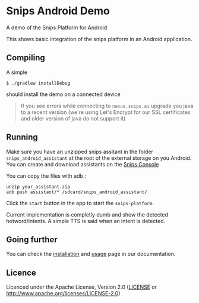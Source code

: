 # Snips Android Demo
A demo of the Snips Platform for Android

This shows basic integration of the snips platform in an Android application. 

## Compiling 

A simple 
```
$ ./gradlew installDebug
```
should install the demo on a connected device

> If you see errors while connecting to `nexus.snips.ai` upgrade you java to a recent version (we're using Let's Encrypt for our SSL certificates and older version of java do not support it)

## Running

Make sure you have an unzipped snips assitant in the folder `snips_android_assistant` at the root of the external storage on you Android. You can create and download assistants on the [Snips Console](https://console.snips.ai)

You can copy the files with adb :

```
unzip your_assistant.zip
adb push assistant/* /sdcard/snips_android_assistant/
```


Click the `start` button in the app to start the `snips-platform`.

Current implementation is completly dumb and show the detected hotword/intents. A simple TTS is said when an intent is detected.

## Going further

You can check the [installation](https://snips.gitbook.io/documentation/installing-snips/on-android) and [usage](https://snips.gitbook.io/documentation/installing-snips/on-android/using-the-platform-on-android) page in our documentation.

## Licence 

Licenced under the Apache License, Version 2.0 ([LICENSE](./LICENCE) or http://www.apache.org/licenses/LICENSE-2.0)
